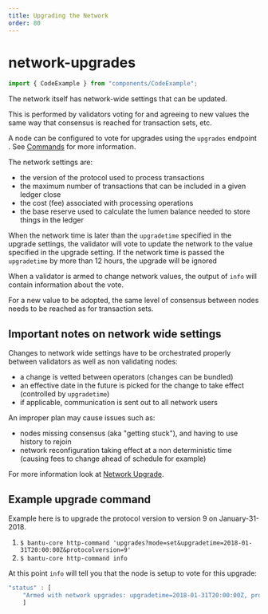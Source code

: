 ```yaml
---
title: Upgrading the Network
order: 80
---
```


# network-upgrades

```javascript
import { CodeExample } from "components/CodeExample";
```

The network itself has network-wide settings that can be updated.

This is performed by validators voting for and agreeing to new values the same way that consensus is reached for transaction sets, etc.

A node can be configured to vote for upgrades using the `upgrades` endpoint . See [Commands](commands.md) for more information.

The network settings are:

* the version of the protocol used to process transactions
* the maximum number of transactions that can be included in a given ledger close
* the cost \(fee\) associated with processing operations
* the base reserve used to calculate the lumen balance needed to store things in the ledger

When the network time is later than the `upgradetime` specified in the upgrade settings, the validator will vote to update the network to the value specified in the upgrade setting. If the network time is passed the `upgradetime` by more than 12 hours, the upgrade will be ignored

When a validator is armed to change network values, the output of `info` will contain information about the vote.

For a new value to be adopted, the same level of consensus between nodes needs to be reached as for transaction sets.

## Important notes on network wide settings

Changes to network wide settings have to be orchestrated properly between validators as well as non validating nodes:

* a change is vetted between operators \(changes can be bundled\)
* an effective date in the future is picked for the change to take effect \(controlled by `upgradetime`\)
* if applicable, communication is sent out to all network users

An improper plan may cause issues such as:

* nodes missing consensus \(aka "getting stuck"\), and having to use history to rejoin
* network reconfiguration taking effect at a non deterministic time \(causing fees to change ahead of schedule for example\)

For more information look at [Network Upgrade](network-upgrades.md).

## Example upgrade command

Example here is to upgrade the protocol version to version 9 on January-31-2018.

1. `$ bantu-core http-command 'upgrades?mode=set&upgradetime=2018-01-31T20:00:00Z&protocolversion=9'`
2. `$ bantu-core http-command info`

At this point `info` will tell you that the node is setup to vote for this upgrade:

```javascript
"status" : [ 
    "Armed with network upgrades: upgradetime=2018-01-31T20:00:00Z, protocolversion=9" 
    ]
```


